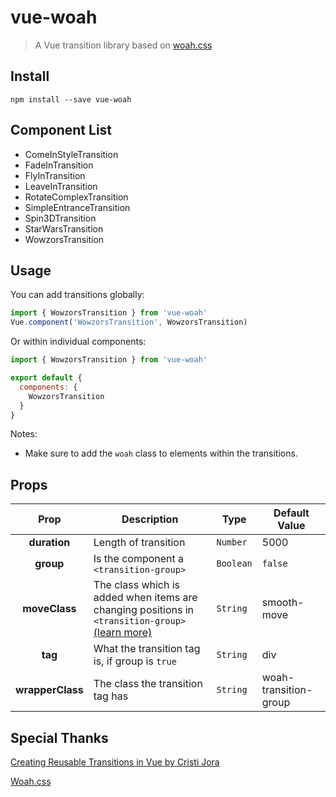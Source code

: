 # vue-woah

> A Vue transition library based on [woah.css](http://www.joerezendes.com/projects/Woah.css/)


## Install
```
npm install --save vue-woah
```


## Component List
* ComeInStyleTransition
* FadeInTransition
* FlyInTransition
* LeaveInTransition
* RotateComplexTransition
* SimpleEntranceTransition
* Spin3DTransition
* StarWarsTransition
* WowzorsTransition


## Usage
You can add transitions globally:
```javascript
import { WowzorsTransition } from 'vue-woah'
Vue.component('WowzorsTransition', WowzorsTransition)
```

Or within individual components:
```javascript
import { WowzorsTransition } from 'vue-woah'

export default {
  components: {
    WowzorsTransition
  }
}
```

Notes:
- Make sure to add the `woah` class to elements within the transitions.


## Props
| Prop         | Description | Type | Default Value |
|:--------------:|-------------|------|---------------|
| **duration**     | Length of transition | `Number` | 5000 |
| **group**        | Is the component a `<transition-group>` | `Boolean` | `false` |
| **moveClass**    | The class which is added when items are changing positions in `<transition-group>` [(learn more)](https://vuejs.org/v2/guide/transitions.html#List-Move-Transitions) | `String` | smooth-move |
| **tag**          | What the transition tag is, if group is `true` | `String` | div |
| **wrapperClass** | The class the transition tag has | `String` | woah-transition-group |


## Special Thanks
[Creating Reusable Transitions in Vue by Cristi Jora](https://vuejsdevelopers.com/2018/02/26/vue-js-reusable-transitions/)

[Woah.css](http://www.joerezendes.com/projects/Woah.css/)
